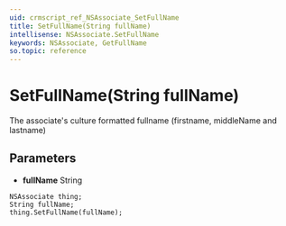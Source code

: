 ```yaml
---
uid: crmscript_ref_NSAssociate_SetFullName
title: SetFullName(String fullName)
intellisense: NSAssociate.SetFullName
keywords: NSAssociate, GetFullName
so.topic: reference
---
```


# SetFullName(String fullName)

The associate's culture formatted fullname (firstname, middleName and lastname)

## Parameters

* **fullName** String

```crmscript
NSAssociate thing;
String fullName;
thing.SetFullName(fullName);
```

